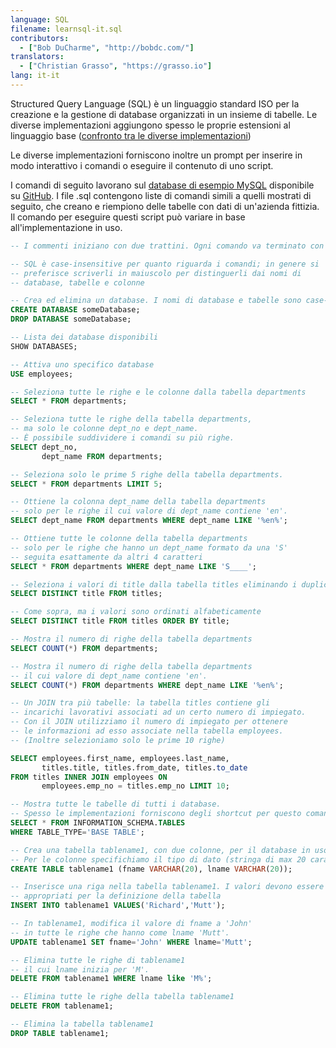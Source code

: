 ```yaml
---
language: SQL
filename: learnsql-it.sql
contributors:
  - ["Bob DuCharme", "http://bobdc.com/"]
translators:
  - ["Christian Grasso", "https://grasso.io"]
lang: it-it
---
```


Structured Query Language (SQL) è un linguaggio standard ISO per la creazione e la gestione
di database organizzati in un insieme di tabelle. Le diverse implementazioni aggiungono
spesso le proprie estensioni al linguaggio base ([confronto tra le diverse implementazioni](http://troels.arvin.dk/db/rdbms/))

Le diverse implementazioni forniscono inoltre un prompt per inserire in modo interattivo i comandi
o eseguire il contenuto di uno script.

I comandi di seguito lavorano sul [database di esempio MySQL](https://dev.mysql.com/doc/employee/en/)
disponibile su [GitHub](https://github.com/datacharmer/test_db). I file .sql contengono liste di comandi
simili a quelli mostrati di seguito, che creano e riempiono delle tabelle con dati di un'azienda fittizia.
Il comando per eseguire questi script può variare in base all'implementazione in uso.


```sql
-- I commenti iniziano con due trattini. Ogni comando va terminato con il punto e virgola

-- SQL è case-insensitive per quanto riguarda i comandi; in genere si
-- preferisce scriverli in maiuscolo per distinguerli dai nomi di 
-- database, tabelle e colonne

-- Crea ed elimina un database. I nomi di database e tabelle sono case-sensitive
CREATE DATABASE someDatabase;
DROP DATABASE someDatabase;

-- Lista dei database disponibili
SHOW DATABASES;

-- Attiva uno specifico database
USE employees;

-- Seleziona tutte le righe e le colonne dalla tabella departments
SELECT * FROM departments;

-- Seleziona tutte le righe della tabella departments, 
-- ma solo le colonne dept_no e dept_name. 
-- È possibile suddividere i comandi su più righe.
SELECT dept_no,
       dept_name FROM departments;

-- Seleziona solo le prime 5 righe della tabella departments. 
SELECT * FROM departments LIMIT 5;

-- Ottiene la colonna dept_name della tabella departments
-- solo per le righe il cui valore di dept_name contiene 'en'. 
SELECT dept_name FROM departments WHERE dept_name LIKE '%en%';

-- Ottiene tutte le colonne della tabella departments
-- solo per le righe che hanno un dept_name formato da una 'S'
-- seguita esattamente da altri 4 caratteri
SELECT * FROM departments WHERE dept_name LIKE 'S____';

-- Seleziona i valori di title dalla tabella titles eliminando i duplicati
SELECT DISTINCT title FROM titles;

-- Come sopra, ma i valori sono ordinati alfabeticamente
SELECT DISTINCT title FROM titles ORDER BY title;

-- Mostra il numero di righe della tabella departments
SELECT COUNT(*) FROM departments;

-- Mostra il numero di righe della tabella departments
-- il cui valore di dept_name contiene 'en'.
SELECT COUNT(*) FROM departments WHERE dept_name LIKE '%en%';

-- Un JOIN tra più tabelle: la tabella titles contiene gli 
-- incarichi lavorativi associati ad un certo numero di impiegato.
-- Con il JOIN utilizziamo il numero di impiegato per ottenere
-- le informazioni ad esso associate nella tabella employees.
-- (Inoltre selezioniamo solo le prime 10 righe)

SELECT employees.first_name, employees.last_name,
       titles.title, titles.from_date, titles.to_date
FROM titles INNER JOIN employees ON
       employees.emp_no = titles.emp_no LIMIT 10;

-- Mostra tutte le tabelle di tutti i database.
-- Spesso le implementazioni forniscono degli shortcut per questo comando
SELECT * FROM INFORMATION_SCHEMA.TABLES
WHERE TABLE_TYPE='BASE TABLE';

-- Crea una tabella tablename1, con due colonne, per il database in uso.
-- Per le colonne specifichiamo il tipo di dato (stringa di max 20 caratteri)
CREATE TABLE tablename1 (fname VARCHAR(20), lname VARCHAR(20));

-- Inserisce una riga nella tabella tablename1. I valori devono essere
-- appropriati per la definizione della tabella
INSERT INTO tablename1 VALUES('Richard','Mutt');

-- In tablename1, modifica il valore di fname a 'John'
-- in tutte le righe che hanno come lname 'Mutt'. 
UPDATE tablename1 SET fname='John' WHERE lname='Mutt';

-- Elimina tutte le righe di tablename1
-- il cui lname inizia per 'M'.
DELETE FROM tablename1 WHERE lname like 'M%';

-- Elimina tutte le righe della tabella tablename1
DELETE FROM tablename1;

-- Elimina la tabella tablename1
DROP TABLE tablename1;
```
